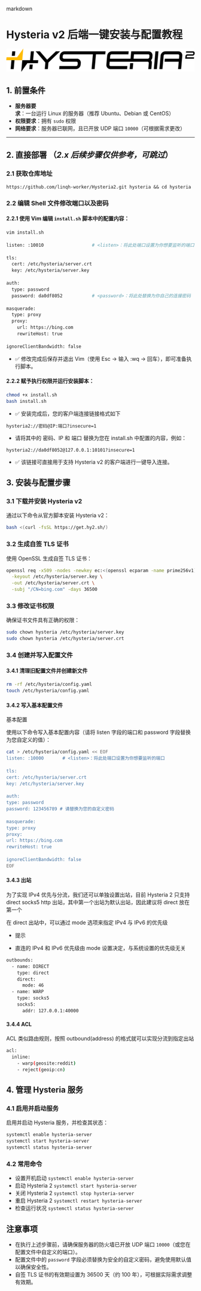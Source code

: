 markdown

# Hysteria v2 后端一键安装与配置教程

![Hysteria 2](logo.svg)

## 1. 前置条件

- **服务器要求**：一台运行 Linux 的服务器（推荐 Ubuntu、Debian 或 CentOS）
- **权限要求**：拥有 `sudo` 权限
- **网络要求**：服务器已联网，且已开放 UDP 端口 `10000`（可根据需求更改）

---

## 2. 直接部署 （_2.x 后续步骤仅供参考，可跳过_）

### 2.1 获取仓库地址

```
https://github.com/linqh-worker/Hysteria2.git hysteria && cd hysteria
```

### 2.2 编辑 Shell 文件修改端口以及密码

#### 2.2.1 使用 Vim 编辑 `install.sh` 脚本中的配置内容：

```bash
vim install.sh

listen: :10010                  # <listen>：将此处端口设置为你想要监听的端口

tls:
  cert: /etc/hysteria/server.crt
  key: /etc/hysteria/server.key

auth:
  type: password
  password: da0df8052           # <password>：将此处替换为你自己的连接密码

masquerade:
  type: proxy
  proxy:
    url: https://bing.com
    rewriteHost: true

ignoreClientBandwidth: false

```

- ✅ 修改完成后保存并退出 Vim（使用 Esc → 输入 :wq → 回车），即可准备执行脚本。

#### 2.2.2 赋予执行权限并运行安装脚本：

```bash
chmod +x install.sh
bash install.sh
```

- ✅ 安装完成后，您的客户端连接链接格式如下

```
hysteria2://密码@IP:端口?insecure=1
```

- 请将其中的 密码、IP 和 端口 替换为您在 install.sh 中配置的内容，例如：

```
hysteria2://da0df8052@127.0.0.1:10101?insecure=1
```

- ✅ 该链接可直接用于支持 Hysteria v2 的客户端进行一键导入连接。

## 3. 安装与配置步骤

### 3.1 下载并安装 Hysteria v2

通过以下命令从官方脚本安装 Hysteria v2：

```bash
bash <(curl -fsSL https://get.hy2.sh/)
```

### 3.2 生成自签 TLS 证书

使用 OpenSSL 生成自签 TLS 证书：

```bash
openssl req -x509 -nodes -newkey ec:<(openssl ecparam -name prime256v1) \
  -keyout /etc/hysteria/server.key \
  -out /etc/hysteria/server.crt \
  -subj "/CN=bing.com" -days 36500
```

### 3.3 修改证书权限

确保证书文件具有正确的权限：

```bash
sudo chown hysteria /etc/hysteria/server.key
sudo chown hysteria /etc/hysteria/server.crt
```

### 3.4 创建并写入配置文件

#### 3.4.1 清理旧配置文件并创建新文件

```bash
rm -rf /etc/hysteria/config.yaml
touch /etc/hysteria/config.yaml
```

#### 3.4.2 写入基本配置文件

基本配置

使用以下命令写入基本配置内容（请将 listen 字段的端口和 password 字段替换为您自定义的值）：

```bash
cat > /etc/hysteria/config.yaml << EOF
listen: :10000       # <listen>：将此处端口设置为你想要监听的端口

tls:
cert: /etc/hysteria/server.crt
key: /etc/hysteria/server.key

auth:
type: password
password: 123456789 # 请替换为您的自定义密码

masquerade:
type: proxy
proxy:
url: https://bing.com
rewriteHost: true

ignoreClientBandwidth: false
EOF
```

#### 3.4.3 出站

为了实现 IPv4 优先与分流，我们还可以单独设置出站，目前 Hysteria 2 只支持 direct socks5 http 出站，其中第一个出站为默认出站，因此建议将 direct 放在第一个

在 direct 出站中，可以通过 mode 选项来指定 IPv4 与 IPv6 的优先级

- 提示

- 直连的 IPv4 和 IPv6 优先级由 mode 设置决定，与系统设置的优先级无关

```bash
outbounds:
  - name: DIRECT
    type: direct
    direct:
      mode: 46
  - name: WARP
    type: socks5
    socks5:
      addr: 127.0.0.1:40000
```

#### 3.4.4 ACL

ACL 类似路由规则，按照 outbound(address) 的格式就可以实现分流到指定出站

```bash
acl:
  inline:
    - warp(geosite:reddit)
    - reject(geoip:cn)
```

## 4. 管理 Hysteria 服务

### 4.1 启用并启动服务

启用并启动 Hysteria 服务，并检查其状态：

```bash
systemctl enable hysteria-server
systemctl start hysteria-server
systemctl status hysteria-server
```

### 4.2 常用命令

- 设置开机启动 `systemctl enable hysteria-server`
- 启动 Hysteria 2 `systemctl start hysteria-server`
- 关闭 Hysteria 2 `systemctl stop hysteria-server`
- 重启 Hysteria 2 `systemctl restart hysteria-server`
- 检查运行状况 `systemctl status hysteria-server`

## 注意事项

- 在执行上述步骤前，请确保服务器的防火墙已开放 UDP 端口 `10000`（或您在配置文件中自定义的端口）。
- 配置文件中的 `password` 字段必须替换为安全的自定义密码，避免使用默认值以确保安全性。
- 自签 TLS 证书的有效期设置为 36500 天（约 100 年），可根据实际需求调整有效期。
